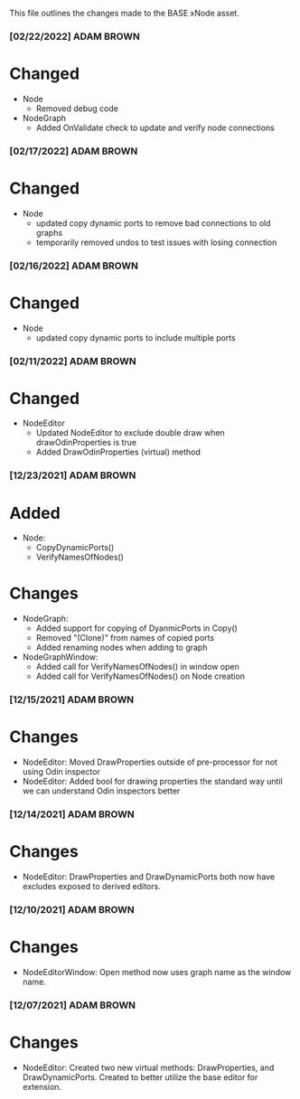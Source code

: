 This file outlines the changes made to the BASE xNode asset.

### [02/22/2022] ADAM BROWN ###

# Changed
- Node
	- Removed debug code
- NodeGraph
	- Added OnValidate check to update and verify node connections

### [02/17/2022] ADAM BROWN ###

# Changed
- Node
	- updated copy dynamic ports to remove bad connections to old graphs
	- temporarily removed undos to test issues with losing connection

### [02/16/2022] ADAM BROWN ###

# Changed
- Node
	- updated copy dynamic ports to include multiple ports

### [02/11/2022] ADAM BROWN ###

# Changed
- NodeEditor
	- Updated NodeEditor to exclude double draw when drawOdinProperties is true
	- Added DrawOdinProperties (virtual) method

### [12/23/2021] ADAM BROWN ###

# Added
- Node:
	- CopyDynamicPorts()
	- VerifyNamesOfNodes()

# Changes
- NodeGraph: 
	- Added support for copying of DyanmicPorts in Copy()
	- Removed "(Clone)" from names of copied ports
	- Added renaming nodes when adding to graph
- NodeGraphWindow:
	- Added call for VerifyNamesOfNodes() in window open
	- Added call for VerifyNamesOfNodes() on Node creation

### [12/15/2021] ADAM BROWN ###

# Changes
- NodeEditor: Moved DrawProperties outside of pre-processor for not using Odin inspector
- NodeEditor: Added bool for drawing properties the standard way until we can understand Odin inspectors better

### [12/14/2021] ADAM BROWN ###

# Changes
- NodeEditor: DrawProperties and DrawDynamicPorts both now have excludes exposed to derived editors.

### [12/10/2021] ADAM BROWN ###

# Changes
- NodeEditorWindow: Open method now uses graph name as the window name.

### [12/07/2021] ADAM BROWN ###

# Changes
- NodeEditor: Created two new virtual methods: DrawProperties, and DrawDynamicPorts. Created to better utilize the base editor for extension.